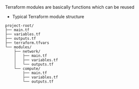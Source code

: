 
Terraform modules are basically functions which can be reused

- Typical Terraform module structure

```
project-root/
├── main.tf
├── variables.tf
├── outputs.tf
├── terraform.tfvars
└── modules/
    ├── network/
    │   ├── main.tf
    │   ├── variables.tf
    │   └── outputs.tf
    └── compute/
        ├── main.tf
        ├── variables.tf
        └── outputs.tf
```

